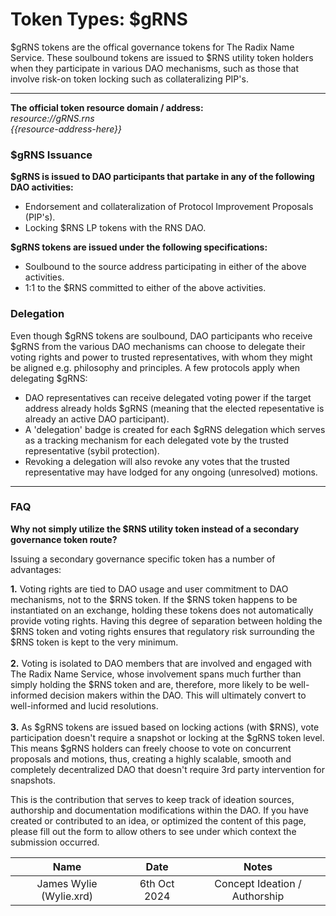 # Token Types: $gRNS

$gRNS tokens are the offical governance tokens for The Radix Name Service. These soulbound tokens are issued to $RNS utility token holders when they participate in various DAO mechanisms, such as those that involve risk-on token locking such as collateralizing PIP's.

---

**The official token resource domain / address:**<br />
*resource://gRNS.rns<br />
{{resource-address-here}}*


### $gRNS Issuance

**$gRNS is issued to DAO participants that partake in any of the following DAO activities:**

- Endorsement and collateralization of Protocol Improvement Proposals (PIP's).
- Locking $RNS LP tokens with the RNS DAO.

**$gRNS tokens are issued under the following specifications:**

- Soulbound to the source address participating in either of the above activities.
- 1:1 to the $RNS committed to either of the above activities.

### Delegation

Even though $gRNS tokens are soulbound, DAO participants who receive $gRNS from the various DAO mechanisms can choose to delegate their voting rights and power to trusted representatives, with whom they might be aligned e.g. philosophy and principles. A few protocols apply when delegating $gRNS:

- DAO representatives can receive delegated voting power if the target address already holds $gRNS (meaning that the elected repesentative is already an active DAO participant).
- A 'delegation' badge is created for each $gRNS delegation which serves as a tracking mechanism for each delegated vote by the trusted representative (sybil protection).
- Revoking a delegation will also revoke any votes that the trusted representative may have lodged for any ongoing (unresolved) motions.

---

### FAQ

**Why not simply utilize the $RNS utility token instead of a secondary governance token route?**

Issuing a secondary governance specific token has a number of advantages:

**1.** Voting rights are tied to DAO usage and user commitment to DAO mechanisms, not to the $RNS token. If the $RNS token happens to be instantiated on an exchange, holding these tokens does not automatically provide voting rights. Having this degree of separation between holding the $RNS token and voting rights ensures that regulatory risk surrounding the $RNS token is kept to the very minimum.<br /><br />
**2.** Voting is isolated to DAO members that are involved and engaged with The Radix Name Service, whose involvement spans much further than simply holding the $RNS token and are, therefore, more likely to be well-informed decision makers within the DAO. This will ultimately convert to well-informed and lucid resolutions.<br /><br />
**3.** As $gRNS tokens are issued based on locking actions (with $RNS), vote participation doesn't require a snapshot or locking at the $gRNS token level. This means $gRNS holders can freely choose to vote on concurrent proposals and motions, thus, creating a highly scalable, smooth and completely decentralized DAO that doesn't require 3rd party intervention for snapshots.

<!-- changelog:start -->

This is the contribution that serves to keep track of ideation sources, authorship and documentation modifications within the DAO. If you have created or contributed to an idea, or optimized the content of this page, please fill out the form to allow others to see under which context the submission occurred.

| Name  | Date            | Notes |
| :-----: | :---------------: | :---------------------------: |
| James Wylie (Wylie.xrd) | 6th Oct 2024 | Concept Ideation / Authorship |

<!-- changelog:end -->
